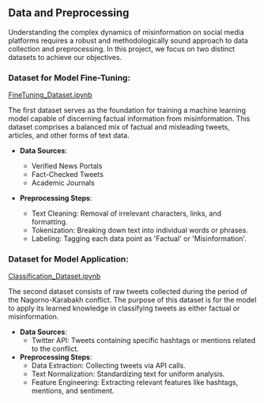 ## Data and Preprocessing

Understanding the complex dynamics of misinformation on social media platforms requires a robust and methodologically sound approach to data collection and preprocessing. In this project, we focus on two distinct datasets to achieve our objectives.

### Dataset for Model Fine-Tuning:

[FineTuning_Dataset.ipynb](https://github.com/roupenminassian/LLMxTwitter/blob/main/Data%20Preparation/FineTuning_Dataset.ipynb)

The first dataset serves as the foundation for training a machine learning model capable of discerning factual information from misinformation. This dataset comprises a balanced mix of factual and misleading tweets, articles, and other forms of text data.

- **Data Sources**:

  - Verified News Portals
  - Fact-Checked Tweets
  - Academic Journals

- **Preprocessing Steps**:
  - Text Cleaning: Removal of irrelevant characters, links, and formatting.
  - Tokenization: Breaking down text into individual words or phrases.
  - Labeling: Tagging each data point as 'Factual' or 'Misinformation'.

### Dataset for Model Application:

[Classification_Dataset.ipynb](https://github.com/roupenminassian/LLMxTwitter/blob/main/Data%20Preparation/Classification_Dataset.ipynb)

The second dataset consists of raw tweets collected during the period of the Nagorno-Karabakh conflict. The purpose of this dataset is for the model to apply its learned knowledge in classifying tweets as either factual or misinformation.

- **Data Sources**:
  - Twitter API: Tweets containing specific hashtags or mentions related to the conflict.
- **Preprocessing Steps**:
  - Data Extraction: Collecting tweets via API calls.
  - Text Normalization: Standardizing text for uniform analysis.
  - Feature Engineering: Extracting relevant features like hashtags, mentions, and sentiment.
